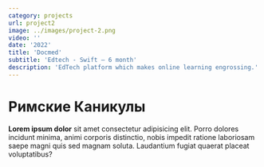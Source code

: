 ```yaml
---
category: projects
url: project2
image: ../images/project-2.png
video: ''
date: '2022'
title: 'Docmed'
subtitle: 'Edtech - Swift – 6 month'
description: 'EdTech platform which makes online learning engrossing.'
---
```


# Римские Каникулы
**Lorem ipsum dolor** sit amet consectetur adipisicing elit. Porro dolores incidunt minima, animi corporis distinctio, nobis impedit ratione laboriosam saepe magni quis sed magnam soluta. Laudantium fugiat quaerat placeat voluptatibus?
